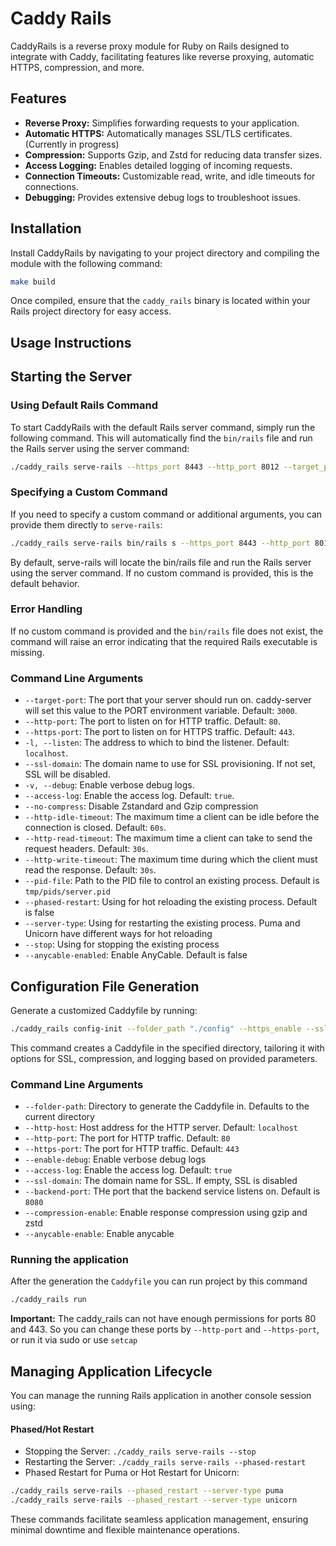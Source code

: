 # Caddy Rails

CaddyRails is a reverse proxy module for Ruby on Rails designed to integrate with Caddy, facilitating features like reverse proxying, automatic HTTPS, compression, and more.

## Features

- **Reverse Proxy:** Simplifies forwarding requests to your application.
- **Automatic HTTPS:** Automatically manages SSL/TLS certificates. (Currently in progress)
- **Compression:** Supports Gzip, and Zstd for reducing data transfer sizes.
- **Access Logging:** Enables detailed logging of incoming requests.
- **Connection Timeouts:** Customizable read, write, and idle timeouts for connections.
- **Debugging:** Provides extensive debug logs to troubleshoot issues.

## Installation

Install CaddyRails by navigating to your project directory and compiling the module with the following command:

```bash
make build
```

Once compiled, ensure that the `caddy_rails` binary is located within your Rails project directory for easy access.

## Usage Instructions

## Starting the Server

### Using Default Rails Command

To start CaddyRails with the default Rails server command, simply run the following command. This will automatically find the `bin/rails` file and run the Rails server using the server command:
```bash
./caddy_rails serve-rails --https_port 8443 --http_port 8012 --target_port 3000
```

### Specifying a Custom Command

If you need to specify a custom command or additional arguments, you can provide them directly to `serve-rails`:

```bash
./caddy_rails serve-rails bin/rails s --https_port 8443 --http_port 8012 --target_port 3000
```

By default, serve-rails will locate the bin/rails file and run the Rails server using the server command. If no custom command is provided, this is the default behavior.

### Error Handling

If no custom command is provided and the `bin/rails` file does not exist, the command will raise an error indicating that the required Rails executable is missing.

### Command Line Arguments
- `--target-port`: The port that your server should run on.  caddy-server will set this value to the PORT environment variable. Default: `3000`.
- `--http-port`: The port to listen on for HTTP traffic. Default: `80`.
- `--https-port`: The port to listen on for HTTPS traffic. Default: `443`.
- `-l, --listen`: The address to which to bind the listener. Default: `localhost`.
- `--ssl-domain`: The domain name to use for SSL provisioning. If not set, SSL will be disabled.
- `-v, --debug`: Enable verbose debug logs.
- `--access-log`: Enable the access log. Default: `true`.
- `--no-compress`: Disable Zstandard and Gzip compression
- `--http-idle-timeout`: The maximum time a client can be idle before the connection is closed. Default: `60s`.
- `--http-read-timeout`: The maximum time a client can take to send the request headers. Default: `30s`.
- `--http-write-timeout`: The maximum time during which the client must read the response. Default: `30s`.
- `--pid-file`: Path to the PID file to control an existing process. Default is `tmp/pids/server.pid`
- `--phased-restart`: Using for hot reloading the existing process. Default is false
- `--server-type`: Using for restarting the existing process. Puma and Unicorn have different ways for hot reloading
- `--stop`: Using for stopping the existing process
- `--anycable-enabled`: Enable AnyCable. Default is false

## Configuration File Generation
Generate a customized Caddyfile by running:

```bash
./caddy_rails config-init --folder_path "./config" --https_enable --ssl-domain localhost
```

This command creates a Caddyfile in the specified directory, tailoring it with options for SSL, compression, and logging based on provided parameters.

### Command Line Arguments
- `--folder-path`: Directory to generate the Caddyfile in. Defaults to the current directory
- `--http-host`: Host address for the HTTP server. Default: `localhost`
- `--http-port`: The port for HTTP traffic. Default: `80`
- `--https-port`: The port for HTTP traffic. Default: `443`
- `--enable-debug`: Enable verbose debug logs
- `--access-log`: Enable the access log. Default: `true`
- `--ssl-domain`: The domain name for SSL. If empty, SSL is disabled
- `--backend-port`: THe port that the backend service listens on. Default is `8080`
- `--compression-enable`: Enable response compression using gzip and zstd
- `--anycable-enable`: Enable anycable

### Running the application

After the generation the `Caddyfile` you can run project by this command

```bash
./caddy_rails run
```

**Important:** The caddy_rails can not have enough permissions for ports 80 and 443.
So you can change these ports by `--http-port` and `--https-port`, or run it via sudo or use `setcap`

## Managing Application Lifecycle
You can manage the running Rails application in another console session using:

#### Phased/Hot Restart
- Stopping the Server: `./caddy_rails serve-rails --stop`
- Restarting the Server: `./caddy_rails serve-rails --phased-restart`
- Phased Restart for Puma or Hot Restart for Unicorn:
```bash
./caddy_rails serve-rails --phased_restart --server-type puma
./caddy_rails serve-rails --phased_restart --server-type unicorn 
```

These commands facilitate seamless application management, ensuring minimal downtime and flexible maintenance operations.

